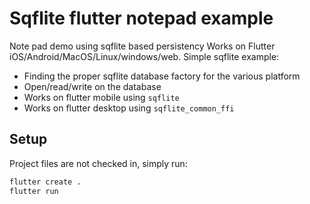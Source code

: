 # Sqflite flutter notepad example

Note pad demo using sqflite based persistency 
Works on Flutter iOS/Android/MacOS/Linux/windows/web.
Simple sqflite example:
* Finding the proper sqflite database factory for the various platform
* Open/read/write on the database  
* Works on flutter mobile using `sqflite`
* Works on flutter desktop using `sqflite_common_ffi`

## Setup

Project files are not checked in, simply run:

```bash
flutter create .
flutter run
```
